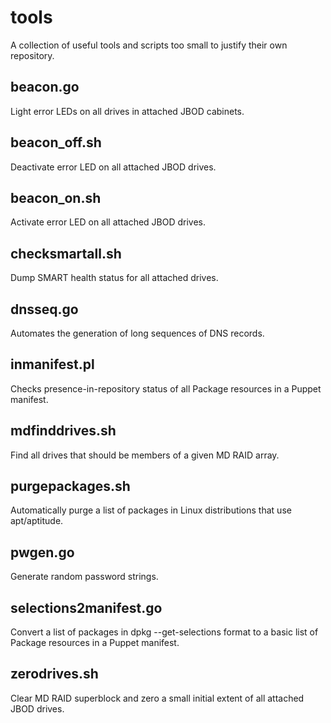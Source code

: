 # tools

A collection of useful tools and scripts too small to justify their own repository.

## beacon.go

Light error LEDs on all drives in attached JBOD cabinets.

## beacon_off.sh

Deactivate error LED on all attached JBOD drives.

## beacon_on.sh

Activate error LED on all attached JBOD drives.

## checksmartall.sh

Dump SMART health status for all attached drives.

## dnsseq.go

Automates the generation of long sequences of DNS records.

## inmanifest.pl

Checks presence-in-repository status of all Package resources in a Puppet manifest.

## mdfinddrives.sh

Find all drives that should be members of a given MD RAID array.

## purgepackages.sh

Automatically purge a list of packages in Linux distributions that use apt/aptitude.

## pwgen.go

Generate random password strings.

## selections2manifest.go

Convert a list of packages in dpkg --get-selections format to a basic list of Package resources in a Puppet manifest.

## zerodrives.sh

Clear MD RAID superblock and zero a small initial extent of all attached JBOD drives.

